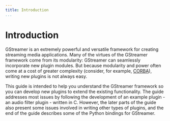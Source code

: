 ```yaml
---
title: Introduction
...
```


# Introduction

GStreamer is an extremely powerful and versatile framework for creating
streaming media applications. Many of the virtues of the GStreamer
framework come from its modularity: GStreamer can seamlessly incorporate
new plugin modules. But because modularity and power often come at a
cost of greater complexity (consider, for example,
[CORBA](http://www.omg.org/)), writing new plugins is not always easy.

This guide is intended to help you understand the GStreamer framework
 so you can develop new plugins to extend the existing
functionality. The guide addresses most issues by following the
development of an example plugin - an audio filter plugin - written in
C. However, the later parts of the guide also present some issues
involved in writing other types of plugins, and the end of the guide
describes some of the Python bindings for GStreamer.

